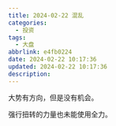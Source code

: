 ```yaml
---
title: 2024-02-22 混乱
categories:
  - 投资
tags:
  - 大盘
abbrlink: e4fb0224
date: 2024-02-22 10:17:36
updated: 2024-02-22 10:17:36
description:
---
```

大势有方向，但是没有机会。

强行扭转的力量也未能使用全力。